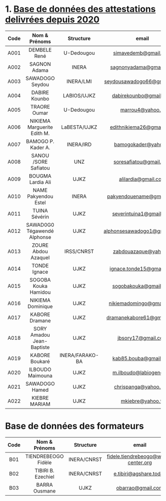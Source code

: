 # 1. [Base de données des attestations delivrées depuis 2020](https://github.com/bioinfoujkz/db-attestation-linux)

|Code |Nom & Prénoms| Structure | email |    
| :---:| :---------:|:---------:| :-----:|
|A001|DEMBELE	René |U-Dedougou 	|simavedemb@gmail.com |
|A002|SAGNON Adama|INERA	|sagnonyadama@gmail.com|
|A003|SAWADOGO Seydou|INERA/LMI|seydousawadogo66@gmail.com|
|A004|DABIRE	Kounbo |LABIOS/UJKZ|dabirekounbo@gmail.com|
|A005|TRAORE 	Oumar|U-Dedougou|marrou4@yahoo.fr| 
|A006|NIKIEMA	Marguerite Edith M.|LaBESTA/UJKZ|edithnikiema26@gmail.com|
|A007|BAMOGO	P. Kader A.|INERA/IRD|bamogokader@yahoo.fr|
|A008|SANOU /SORE	Safiatou|UNZ|soresafiatou@gmail.com|
|A009|BOUGMA	Lardia Ali|UJKZ|alilardia@gmail.com|
|A010|NAME	Pakyendou Estel|INERA|pakyendouename@gmail.com|
|A011|TUINA 	Sévérin|UJKZ|severintuina1@gmail.com|
|A012|SAWAD0G0 	Tégawendé Alphonse|UJKZ|alphonsesawadogo1@gmail.com|
|A013|ZOURE	Abdou AzaqueI|IRSS/CNRST|zabdouazaque@yahoo.fr|
|A014|TONDE	Ignace 	|UJKZ|ignace.tonde15@gmail.com|
|A015|SOGOBA	Kouka Hamidou|UJKZ|sogobakouka@gmail.com|
|A016|NIKIEMA	Dominique|UJKZ|nikiemadomingo@gmail.com|
|A017|KABORE	Dramane|UJKZ|dramanekabore61@gmail.com|
|A018|SORY	Amadou Jean-Baptiste|UJKZ|jbsory17@gmail.com|
|A019|KABORE	Boukaré|INERA/FARAKO-BA|kab85.bouba@gmail.com|
|A020|ILBOUDO 	Maimouna|	UJKZ|m.ilboudo@labiogene.org| 
|A021|SAWADOGO	Hamed|UJKZ|chrispanga@yahoo.com|
|A022|KIEBRE 	MARIAM|UJKZ|mkiebre@yahoo.fr|

# Base de données des formateurs

|Code |Nom & Prénoms| Structure | email |    
| :---:| :---------:|:---------:| :-----:|
|B01|TIENDREBEOGO	Fidèle |INERA/CNRST|fidele.tiendrebeogo@wave-center.org|
|B02|TIBIRI B. Ezechiel|INERA/CNRST|e.tibiri@agshare.today|
|B03|BARRA Ousmane|UJKZ|obarrao@gmail.com|
